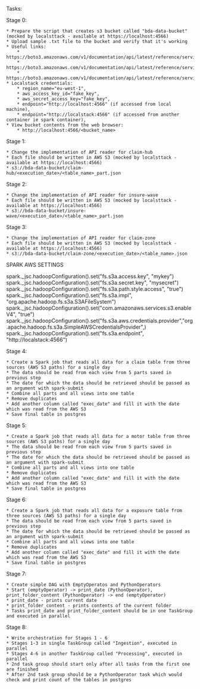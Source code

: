 Tasks:


Stage 0:

    * Prepare the script that creates s3 bucket called "bda-data-bucket" (mocked by localsttack - available at https://localhost:4566)
    * Upload sample .txt file to the bucket and verify that it's working
    * Useful links:
        * https://boto3.amazonaws.com/v1/documentation/api/latest/reference/services/s3.html
        * https://boto3.amazonaws.com/v1/documentation/api/latest/reference/services/s3/client/create_bucket.html
        * https://boto3.amazonaws.com/v1/documentation/api/latest/reference/services/s3/client/put_object.html
    * Localstack credentials:
        * region_name="eu-west-1",
        * aws_access_key_id="fake_key",
        * aws_secret_access_key="fake_key",
        * endpoint="http://localhost:4566" (if accessed from local machine),
        * endpoint="http://localstack:4566" (if accessed from another container ie spark container),
    * View bucket contents from the web browser:
        * http://localhost:4566/<bucket_name>


Stage 1:

    * Change the implementation of API reader for claim-hub
    * Each file should be written in AWS S3 (mocked by localsttack - available at https://localhost:4566)
    * s3://bda-data-bucket/claim-hub/<execution_date>/<table_name>_part.json


Stage 2:

    * Change the implementation of API reader for insure-wave
    * Each file should be written in AWS S3 (mocked by localsttack - available at https://localhost:4566)
    * s3://bda-data-bucket/insure-wave/<execution_date>/<table_name>_part.json


Stage 3:

    * Change the implementation of API reader for claim-zone
    * Each file should be written in AWS S3 (mocked by localsttack - available at https://localhost:4566)
    * s3://bda-data-bucket/claim-zone/<execution_date>/<table_name>.json


SPARK AWS SETTINGS

spark._jsc.hadoopConfiguration().set("fs.s3a.access.key", "mykey")
spark._jsc.hadoopConfiguration().set("fs.s3a.secret.key", "mysecret")
spark._jsc.hadoopConfiguration().set("fs.s3a.path.style.access", "true")
spark._jsc.hadoopConfiguration().set("fs.s3a.impl", "org.apache.hadoop.fs.s3a.S3AFileSystem")
spark._jsc.hadoopConfiguration().set("com.amazonaws.services.s3.enableV4", "true")
spark._jsc.hadoopConfiguration().set("fs.s3a.aws.credentials.provider","org.apache.hadoop.fs.s3a.SimpleAWSCredentialsProvider",)
spark._jsc.hadoopConfiguration().set("fs.s3a.endpoint", "http://localstack:4566")


Stage 4:

    * Create a Spark job that reads all data for a claim table from three sources (AWS S3 paths) for a single day
    * The data should be read from each view from 5 parts saved in previous step
    * The date for which the data should be retrieved should be passed as an argument with spark-submit
    * Combine all parts and all views into one table
    * Remove duplicates
    * Add another column called "exec_date" and fill it with the date which was read from the AWS S3
    * Save final table in postgres


Stage 5:

    * Create a Spark job that reads all data for a motor table from three sources (AWS S3 paths) for a single day
    * The data should be read from each view from 5 parts saved in previous step
    * The date for which the data should be retrieved should be passed as an argument with spark-submit
    * Combine all parts and all views into one table
    * Remove duplicates
    * Add another column called "exec_date" and fill it with the date which was read from the AWS S3
    * Save final table in postgres


Stage 6:

    * Create a Spark job that reads all data for a exposure table from three sources (AWS S3 paths) for a single day
    * The data should be read from each view from 5 parts saved in previous step
    * The date for which the data should be retrieved should be passed as an argument with spark-submit
    * Combine all parts and all views into one table
    * Remove duplicates
    * Add another column called "exec_date" and fill it with the date which was read from the AWS S3
    * Save final table in postgres


Stage 7:

    * Create simple DAG with EmptyOperatos and PythonOperators
    * Start (emptyOperator) -> print_date (PythonOperator), print_folder_content (PythonOperator) -> end (emptyOperator)
    * print_date - prints current date
    * print_folder_content - prints contents of the current folder
    * Tasks print_date and print_folder_content should be in one TaskGroup and executed in parallel

Stage 8:

    * Write orchestration for Stages 1 - 6
    * Stages 1-3 in single TaskGroup called "Ingestion", executed in parallel
    * Stages 4-6 in another TaskGroup called "Processing", executed in parallel
    * 2nd task group should start only after all tasks from the first one are finished
    * After 2nd task group should be a PythonOperator task which would check and print count of the tables in postgres
